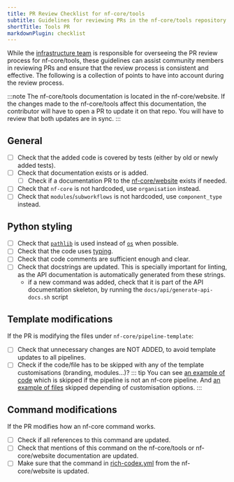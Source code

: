 ```yaml
---
title: PR Review Checklist for nf-core/tools
subtitle: Guidelines for reviewing PRs in the nf-core/tools repository
shortTitle: Tools PR
markdownPlugin: checklist
---
```



While the [infrastructure team](https://github.com/orgs/nf-core/teams/infrastucture/members) is responsible for overseeing the PR review process for nf-core/tools, these guidelines can assist community members in reviewing PRs and ensure that the review process is consistent and effective. The following is a collection of points to have into account during the review process.

:::note
The nf-core/tools documentation is located in the nf-core/website. If the changes made to the nf-core/tools
affect this documentation, the contributor will have to open a PR to update it on that repo.
You will have to review that both updates are in sync.
:::

## General

- [ ] Check that the added code is covered by tests (either by old or newly added tests).
- [ ] Check that documentation exists or is added.
  - [ ] Check if a documentation PR to the [nf-core/website](https://github.com/nf-core/website) exists if needed.
- [ ] Check that `nf-core` is not hardcoded, use `organisation` instead.
- [ ] Check that `modules`/`subworkflows` is not hardcoded, use `component_type` instead.

## Python styling

- [ ] Check that [`pathlib`](https://docs.python.org/3/library/pathlib.html) is used instead of [`os`](https://docs.python.org/3/library/os.html) when possible.
- [ ] Check that the code uses [typing](https://docs.python.org/3/library/typing.html).
- [ ] Check that code comments are sufficient enough and clear.
- [ ] Check that docstrings are updated. This is specially important for linting, as the API documentation is automatically generated from these strings.
  - if a new command was added, check that it is part of the API documentation skeleton, by running the `docs/api/generate-api-docs.sh` script

## Template modifications

If the PR is modifying the files under `nf-core/pipeline-template`:

- [ ] Check that unnecessary changes are NOT ADDED, to avoid template updates to all pipelines.
- [ ] Check if the code/file has to be skipped with any of the template customisations (branding, modules…)?
::: tip
You can see [an example of code](https://github.com/nf-core/tools/blob/master/nf_core/pipeline-template/README.md?plain=1#L1-L10) which is skipped if the pipeline is not an nf-core pipeline.
And [an example of files](https://github.com/nf-core/tools/blob/master/nf_core/create.py#L61C9-L74) skipped depending of customisation options.
:::

## Command modifications

If the PR modifies how an nf-core command works.

- [ ] Check if all references to this command are updated.
- [ ] Check that mentions of this command on the nf-core/tools or nf-core/website documentation are updated.
- [ ] Make sure that the command in [rich-codex.yml](https://github.com/nf-core/website/blob/main/.github/rich-codex.yml) from the nf-core/website is updated.
